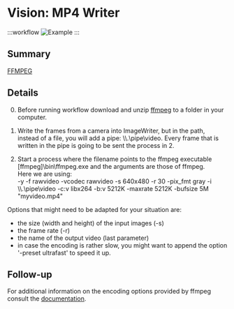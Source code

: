 # Vision: MP4 Writer

:::workflow
![Example](~/workflows/examples.starter/Vision/MP4Writer/MP4Writer.bonsai)
:::

## Summary
[FFMPEG](https://website-name.com)


## Details
0. Before running workflow download and unzip [ffmpeg](https://github.com/BtbN/FFmpeg-Builds/releases/download/latest/ffmpeg-master-latest-win64-gpl-shared.zip) to a folder in your computer. 

1. Write the frames from a camera into ImageWriter, but in the path, instead of a file, you will add a pipe: \\\\.\pipe\video. Every frame that is written in the pipe is going to be sent the process in 2.

2. Start a process where the filename points to the ffmpeg executable \[ffmpeg\]\bin\ffmpeg.exe and the arguments are those of ffmpeg.  
Here we are using:  
-y -f rawvideo -vcodec rawvideo  -s 640x480 -r 30 -pix_fmt gray -i \\\\.\pipe\video -c:v libx264 -b:v 5212K -maxrate 5212K -bufsize 5M "myvideo.mp4"  

Options that might need to be adapted for your situation are:
- the size (width and height) of the input images (-s)
- the frame rate (-r)
- the name of the output video (last parameter)
- in case the encoding is rather slow, you might want to append the option '-preset ultrafast' to speed it up.

 ## Follow-up
For additional information on the encoding options provided by ffmpeg consult the [documentation](https://ffmpeg.org/ffmpeg.html). 



